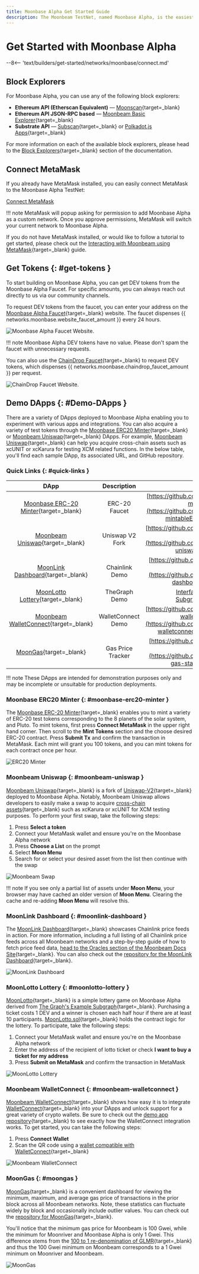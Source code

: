 ```yaml
---
title: Moonbase Alpha Get Started Guide
description: The Moonbeam TestNet, named Moonbase Alpha, is the easiest way to get started with a Polkadot environment. Follow this tutorial to connect to the TestNet.
---
```


# Get Started with Moonbase Alpha

--8<-- 'text/builders/get-started/networks/moonbase/connect.md'

## Block Explorers

For Moonbase Alpha, you can use any of the following block explorers:

 - **Ethereum API (Etherscan Equivalent)** — [Moonscan](https://moonbase.moonscan.io/){target=\_blank}
 - **Ethereum API JSON-RPC based** — [Moonbeam Basic Explorer](https://moonbeam-explorer.netlify.app/?network=MoonbaseAlpha){target=\_blank}
 - **Substrate API** — [Subscan](https://moonbase.subscan.io/){target=\_blank} or [Polkadot.js Apps](https://polkadot.js.org/apps/?rpc=wss://wss.api.moonbase.moonbeam.network#/explorer){target=\_blank}

For more information on each of the available block explorers, please head to the [Block Explorers](/builders/get-started/explorers/){target=\_blank} section of the documentation.

## Connect MetaMask

If you already have MetaMask installed, you can easily connect MetaMask to the Moonbase Alpha TestNet:

<div class="button-wrapper">
    <a href="#" class="md-button connectMetaMask" value="moonbase">Connect MetaMask</a>
</div>

!!! note
    MetaMask will popup asking for permission to add Moonbase Alpha as a custom network. Once you approve permissions, MetaMask will switch your current network to Moonbase Alpha.

If you do not have MetaMask installed, or would like to follow a tutorial to get started, please check out the [Interacting with Moonbeam using MetaMask](/tokens/connect/metamask/){target=\_blank} guide.

## Get Tokens {: #get-tokens }

To start building on Moonbase Alpha, you can get DEV tokens from the Moonbase Alpha Faucet. For specific amounts, you can always reach out directly to us via our community channels.

To request DEV tokens from the faucet, you can enter your address on the [Moonbase Alpha Faucet](https://faucet.moonbeam.network/){target=\_blank} website. The faucet dispenses {{ networks.moonbase.website_faucet_amount }} every 24 hours.

![Moonbase Alpha Faucet Website.](/images/builders/get-started/networks/moonbase/moonbase-1.png)

!!! note
    Moonbase Alpha DEV tokens have no value. Please don't spam the faucet with unnecessary requests.

You can also use the [ChainDrop Faucet](https://chaindrop.org/?chainid=1287&token=0xeeeeeeeeeeeeeeeeeeeeeeeeeeeeeeeeeeeeeeee){target=\_blank} to request DEV tokens, which dispenses {{ networks.moonbase.chaindrop_faucet_amount }} per request.

![ChainDrop Faucet Website.](/images/builders/get-started/networks/moonbase/moonbase-2.png)

## Demo DApps {: #Demo-DApps }

There are a variety of DApps deployed to Moonbase Alpha enabling you to experiment with various apps and integrations. You can also acquire a variety of test tokens through the [Moonbase ERC20 Minter](https://moonbase-minterc20.netlify.app/){target=\_blank} or [Moonbeam Uniswap](https://moonbeam-swap.netlify.app/#/swap){target=\_blank} DApps. For example, [Moonbeam Uniswap](https://moonbeam-swap.netlify.app/#/swap){target=\_blank} can help you acquire cross-chain assets such as xcUNIT or xcKarura for testing XCM related functions. In the below table, you'll find each sample DApp, its associated URL, and GitHub repository.

### Quick Links {: #quick-links }

|                                           DApp                                            |    Description     |                                                                          Repository                                                                          |
|:-----------------------------------------------------------------------------------------:|:------------------:|:------------------------------------------------------------------------------------------------------------------------------------------------------------:|
|     [Moonbase ERC-20 Minter](https://moonbase-minterc20.netlify.app/){target=\_blank}      |   ERC-20 Faucet    |                [https://github.com/papermoonio/moonbase-mintableERC20](https://github.com/papermoonio/moonbase-mintableERC20){target=\_blank}                 |
|        [Moonbeam Uniswap](https://moonbeam-swap.netlify.app/#/swap){target=\_blank}        |  Uniswap V2 Fork   |                      [https://github.com/papermoonio/moonbeam-uniswap](https://github.com/papermoonio/moonbeam-uniswap){target=\_blank}                       |
|       [MoonLink Dashboard](https://moonlink-dashboard.netlify.app/){target=\_blank}        |   Chainlink Demo   |                    [https://github.com/papermoonio/moonlink-dashboard](https://github.com/papermoonio/moonlink-dashboard){target=\_blank}                     |
|        [MoonLotto Lottery](https://moonbase-moonlotto.netlify.app/){target=\_blank}        |   TheGraph Demo    | [Interface](https://github.com/papermoonio/moonlotto-interface){target=\_blank}, [Subgraph](https://github.com/papermoonio/moonlotto-subgraph){target=\_blank} |
| [Moonbeam WalletConnect](https://moonbeam-walletconnect-demo.netlify.app/){target=\_blank} | WalletConnect Demo |           [https://github.com/papermoonio/moonbeam-walletconnect-demo](https://github.com/papermoonio/moonbeam-walletconnect-demo){target=\_blank}            |
|              [MoonGas](https://moonbeam-gasinfo.netlify.app/){target=\_blank}              | Gas Price Tracker  |                   [https://github.com/albertov19/moonbeam-gas-station](https://github.com/albertov19/moonbeam-gas-station){target=\_blank}                    |

!!! note
    These DApps are intended for demonstration purposes only and may be incomplete or unsuitable for production deployments.

### Moonbase ERC20 Minter {: #moonbase-erc20-minter }

The [Moonbase ERC-20 Minter](https://moonbase-minterc20.netlify.app/){target=\_blank} enables you to mint a variety of ERC-20 test tokens corresponding to the 8 planets of the solar system, and Pluto. To mint tokens, first press **Connect MetaMask** in the upper right hand corner. Then scroll to the **Mint Tokens** section and the choose desired ERC-20 contract. Press **Submit Tx** and confirm the transaction in MetaMask. Each mint will grant you 100 tokens, and you can mint tokens for each contract once per hour.

![ERC20 Minter](/images/builders/get-started/networks/moonbase/moonbase-3.png)

### Moonbeam Uniswap {: #moonbeam-uniswap }

[Moonbeam Uniswap](https://moonbeam-swap.netlify.app/#/swap){target=\_blank} is a fork of [Uniswap-V2](https://uniswap.org/blog/uniswap-v2){target=\_blank} deployed to Moonbase Alpha. Notably, Moonbeam Uniswap allows developers to easily make a swap to acquire [cross-chain assets](/builders/interoperability/xcm/xc20/){target=\_blank} such as xcKarura or xcUNIT for XCM testing purposes. To perform your first swap, take the following steps:

1. Press **Select a token**
2. Connect your MetaMask wallet and ensure you're on the Moonbase Alpha network
3. Press **Choose a List** on the prompt
4. Select **Moon Menu**
5. Search for or select your desired asset from the list then continue with the swap

![Moonbeam Swap](/images/builders/get-started/networks/moonbase/moonbase-4.png)

!!! note
    If you see only a partial list of assets under **Moon Menu**, your browser may have cached an older version of **Moon Menu**. Clearing the cache and re-adding **Moon Menu** will resolve this.

### MoonLink Dashboard {: #moonlink-dashboard }

The [MoonLink Dashboard](https://moonlink-dashboard.netlify.app/){target=\_blank} showcases Chainlink price feeds in action. For more information, including a full listing of all Chainlink price feeds across all Moonbeam networks and a step-by-step guide of how to fetch price feed data, [head to the Oracles section of the Moonbeam Docs Site](/builders/integrations/oracles/chainlink/){target=\_blank}. You can also check out the [repository for the MoonLink Dashboard](https://github.com/papermoonio/moonlink-dashboard){target=\_blank}.

![MoonLink Dashboard](/images/builders/get-started/networks/moonbase/moonbase-5.png)

### MoonLotto Lottery {: #moonlotto-lottery }

[MoonLotto](https://moonbase-moonlotto.netlify.app/){target=\_blank} is a simple lottery game on Moonbase Alpha derived from [The Graph's Example Subgraph](https://github.com/graphprotocol/example-subgraph){target=\_blank}.  Purchasing a ticket costs 1 DEV and a winner is chosen each half hour if there are at least 10 participants. [MoonLotto.sol](https://github.com/papermoonio/moonlotto-subgraph/blob/main/contracts/MoonLotto.sol){target=\_blank} holds the contract logic for the lottery. To participate, take the following steps:

1. Connect your MetaMask wallet and ensure you're on the Moonbase Alpha network
2. Enter the address of the recipient of lotto ticket or check **I want to buy a ticket for my address**
3. Press **Submit on MetaMask** and confirm the transaction in MetaMask

![MoonLotto Lottery](/images/builders/get-started/networks/moonbase/moonbase-6.png)

### Moonbeam WalletConnect {: #moonbeam-walletconnect }

[Moonbeam WalletConnect](https://moonbeam-walletconnect-demo.netlify.app/){target=\_blank} shows how easy it is to integrate [WalletConnect](https://walletconnect.com/){target=\_blank} into your DApps and unlock support for a great variety of crypto wallets. Be sure to check out the [demo app repository](https://github.com/papermoonio/moonbeam-walletconnect-demo){target=\_blank} to see exactly how the WalletConnect integration works. To get started, you can take the following steps:

1. Press **Connect Wallet**
2. Scan the QR code using a [wallet compatible with WalletConnect](https://explorer.walletconnect.com/registry?type=wallet){target=\_blank}

![Moonbeam WalletConnect](/images/builders/get-started/networks/moonbase/moonbase-7.png)

### MoonGas {: #moongas }

[MoonGas](https://moonbeam-gasinfo.netlify.app/){target=\_blank} is a convenient dashboard for viewing the minimum, maximum, and average gas price of transactions in the prior block across all Moonbeam networks. Note, these statistics can fluctuate widely by block and occasionally include outlier values. You can check out the [repository for MoonGas](https://github.com/albertov19/moonbeam-gas-station){target=\_blank}.

You'll notice that the minimum gas price for Moonbeam is 100 Gwei, while the minimum for Moonriver and Moonbase Alpha is only 1 Gwei. This difference stems from the [100 to 1 re-denomination of GLMR](https://moonbeam.foundation/news/moonbeam-community-announcement/){target=\_blank} and thus the 100 Gwei minimum on Moonbeam corresponds to a 1 Gwei minimum on Moonriver and Moonbeam.

![MoonGas](/images/builders/get-started/networks/moonbase/moonbase-8.png)
